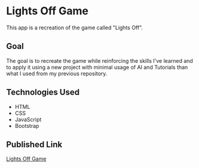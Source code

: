 # Lights Off Game
This app is a recreation of the game called "Lights Off".

## Goal
The goal is to recreate the game while reinforcing the skills I've learned and to apply it using a new project with minimal usage of AI and Tutorials than what I used from my previous repository.

## Technologies Used
 - HTML
 - CSS
 - JavaScript
 - Bootstrap

 ## Published Link
 [Lights Off Game](https://klyzecarize.github.io/vanillajs-lights-off-app)